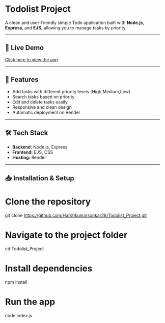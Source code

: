# Todolist Project

A clean and user-friendly simple Todo application built with **Node.js**, **Express**, and **EJS**, allowing you to manage tasks by priority.

---

## 🚀 Live Demo
[Click here to view the app](https://prioritask-project.onrender.com/)

---

## 📌 Features
- Add tasks with different priority levels (High,Medium,Low)
- Search tasks based on priority
- Edit and delete tasks easily
- Responsive and clean design
- Automatic deployment on Render


---

## 🛠 Tech Stack
- **Backend:** Node.js, Express
- **Frontend:** EJS, CSS
- **Hosting:** Render


---

## 📥 Installation & Setup

# Clone the repository
git clone https://github.com/Harshkumarsonkar28/Todolist_Project.git

# Navigate to the project folder
cd Todolist_Project

# Install dependencies
npm install

# Run the app
node index.js
